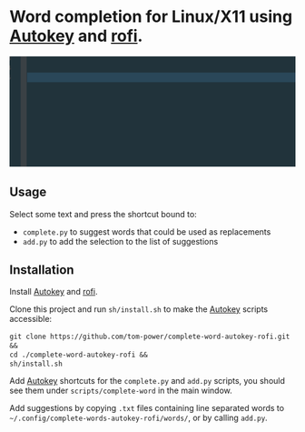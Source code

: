 # Word completion for Linux/X11 using [Autokey](https://github.com/autokey/autokey) and [rofi](https://github.com/davatorium/rofi).

![Alt Text](https://github.com/tom-power/complete-word-autokey-rofi/blob/master/assets/demo.gif)

## Usage

Select some text and press the shortcut bound to:

- `complete.py` to suggest words that could be used as replacements
- `add.py` to add the selection to the list of suggestions

## Installation

Install [Autokey](https://github.com/autokey/autokey) and [rofi](https://github.com/davatorium/rofi).

Clone this project and run `sh/install.sh` to make the [Autokey](https://github.com/autokey/autokey) scripts accessible:

```
git clone https://github.com/tom-power/complete-word-autokey-rofi.git &&
cd ./complete-word-autokey-rofi &&
sh/install.sh
```

Add [Autokey](https://github.com/autokey/autokey) shortcuts for the `complete.py` and `add.py` scripts, you should see them under `scripts/complete-word` in the main window.

Add suggestions by copying `.txt` files containing line separated words to `~/.config/complete-words-autokey-rofi/words/`, or by calling `add.py`.
